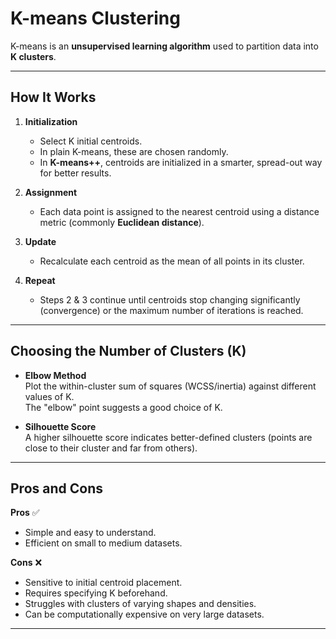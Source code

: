 # K-means Clustering

K-means is an **unsupervised learning algorithm** used to partition data into **K clusters**.  

---

## How It Works
1. **Initialization**  
   - Select K initial centroids.  
   - In plain K-means, these are chosen randomly.  
   - In **K-means++**, centroids are initialized in a smarter, spread-out way for better results.  

2. **Assignment**  
   - Each data point is assigned to the nearest centroid using a distance metric (commonly **Euclidean distance**).  

3. **Update**  
   - Recalculate each centroid as the mean of all points in its cluster.  

4. **Repeat**  
   - Steps 2 & 3 continue until centroids stop changing significantly (convergence) or the maximum number of iterations is reached.  

---

## Choosing the Number of Clusters (K)
- **Elbow Method**  
  Plot the within-cluster sum of squares (WCSS/inertia) against different values of K.  
  The "elbow" point suggests a good choice of K.  

- **Silhouette Score**  
  A higher silhouette score indicates better-defined clusters (points are close to their cluster and far from others).  

---

## Pros and Cons

**Pros** ✅  
- Simple and easy to understand.  
- Efficient on small to medium datasets.  

**Cons** ❌  
- Sensitive to initial centroid placement.  
- Requires specifying K beforehand.  
- Struggles with clusters of varying shapes and densities.  
- Can be computationally expensive on very large datasets.  

---
